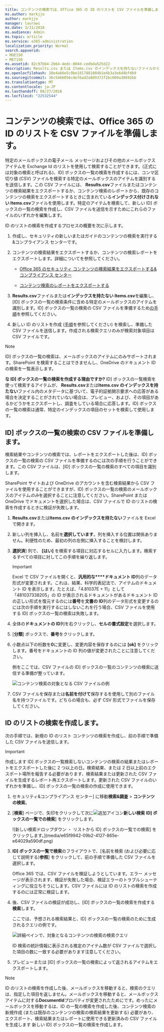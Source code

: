 ```yaml
---
title: コンテンツの検索では、Office 365 の ID のリストを CSV ファイルを準備します。
ms.author: markjjo
author: markjjo
manager: laurawi
ms.date: 3/21/2018
ms.audience: Admin
ms.topic: article
ms.service: o365-administration
localization_priority: Normal
search.appverid:
- MOE150
- MET150
ms.assetid: 82c97bb4-2b64-4edc-804d-cedbda525d22
description: Results.csv または Items.csv のインデックスを持たないファイルから既存のコンテンツの検索を使用すると、特定の電子メール メッセージを表すオブジェクト ID] ボックスの一覧の検索を作成できます。ID] ボックスの一覧の検索は通常、部分的にインデックス付けされたメールボックス アイテムの取得に使用されます。
ms.openlocfilehash: 28e4a66e5c9be1817881004b1e4b3a3e6d4bfdb9
ms.sourcegitcommit: 36c5466056cdef6ad2a8d9372f2bc009a30892bb
ms.translationtype: MT
ms.contentlocale: ja-JP
ms.lasthandoff: 08/27/2018
ms.locfileid: "22532544"
---
```

# <a name="prepare-a-csv-file-for-an-id-list-content-search-in-office-365"></a>コンテンツの検索では、Office 365 の ID のリストを CSV ファイルを準備します。

特定のメールボックスの電子メール メッセージおよびその他のメールボックス アイテムを Exchange Id のリストを使用して検索することができます。(正式には対象の検索と呼ばれる)、ID] ボックスの一覧の検索を作成するには、コンマ区切り値 (CSV) ファイルを検索する特定のメールボックスのアイテムを識別するを送信します。この CSV ファイルには、 **Results.csv**ファイルまたはコンテンツの検索結果をエクスポートするか、コンテンツ検索のレポートから、既存のコンテンツの検索をエクスポートするときに含まれている**インデックス付けされない Items.csv**ファイルを使用します。特定のアイテムを検索して、新しい ID] ボックスの一覧の検索を作成し、CSV ファイルを送信を示すためにこれらのファイルのいずれかを編集します。 
  
ID のリストの検索を作成するプロセスの概要を次に示します。
  
1. 作成し、セキュリティの新しいまたはガイドのコンテンツの検索を実行する&amp;コンプライアンス センターです。
    
2. コンテンツの検索結果をエクスポートするか、コンテンツの検索レポートをエクスポートします。詳細についてを参照してください。
    
    - [Office 365 のセキュリティ コンテンツの検索結果をエクスポートする&amp;コンプライアンス センター](export-search-results.md)
    
    - [コンテンツ検索のレポートをエクスポートする](export-a-content-search-report.md)
    
3. **Results.csv**ファイルまたは**インデックスを持たない Items.csv**を編集し、[ID] ボックスの一覧の検索条件に含める特定のメールボックスのアイテムを識別します。ID] ボックスの一覧の検索の CSV ファイルを準備するため[の手順](#prepare-the-csv-file-for-an-id-list-search)を参照してください。 
    
4. 新しい ID のリストを作成 ([手順](#create-an-id-list-search)を参照してください) を検索し、準備した CSV ファイルを送信します。作成される検索クエリのみが検索対象項目は CSV ファイルです。
    
> [!NOTE]
> ID] ボックスの一覧の検索は、メールボックスのアイテムにのみサポートされます。SharePoint を検索することはできませんし、OneDrive のドキュメント ID の検索を一覧表示します。 
  
 **な ID] ボックスの一覧の検索を作成する理由ですか?** ID] ボックスの一覧検索を使って検索するアイテムが、 **Results.csv**または**Items.csv のインデックスを持たない**ファイル内のメタデータに基づいて、電子的証拠開示要求への応答がある場合を決定することがされていない場合は、プレビュー、および、その項目があるかどうかをエクスポートし、調査をしている場合に応答します。ID] ボックスの一覧の検索は通常、特定のインデックスの項目のセットを検索して使用します。 
  
## <a name="prepare-the-csv-file-for-an-id-list-search"></a>ID] ボックスの一覧の検索の CSV ファイルを準備します。

検索結果やコンテンツの検索では、レポートをエクスポートした後は、ID] ボックスの一覧の検索の CSV ファイルを準備するのには次の手順を行うことができます。この CSV ファイルは、[ID] ボックスの一覧の検索のすべての項目を識別します。
  
SharePoint サイトおよび OneDrive のアカウントを含む検索結果から CSV ファイルを使用することができますが、ID] ボックスの一覧の検索のメールボックスのアイテム*のみ*を選択することに注意してください。SharePoint または OneDrive でドキュメントを選択した場合は、CSV ファイルで ID のリストの検索を作成するときに検証が失敗します。 
  
1. **Results.csv**または**Items.csv のインデックスを持たない**ファイルを Excel で開きます。 
    
2. 新しい列を挿入し、名前を**選択しています**。列を挿入する位置は関係ありません。利便性のため、最初の列の左側に挿入することを検討します。
    
3. **選択済**] 列で、 **[はい]** を検索する項目に対応するセルに入力します。検索するすべての項目に対してこの手順を繰り返します。 
    
    > [!IMPORTANT]
    > Excel で CSV ファイルを開くと、**汎用的な****ドキュメント ID**列のデータ形式が変更されます。これは、結果、科学的表記法で、アイテムのドキュメント ID を表示します。たとえば、「4.81037E + 11」として「481037338205」の ID が表示されるドキュメントがあるドキュメント ID の正しい形式を復元するのには**番号**を**文書の ID**列のデータ形式を変更するのには次の手順を実行するにはしないこれを行う場合、CSV ファイルを使用する ID] ボックスの一覧の検索は失敗します。 
  
4. 全体の**ドキュメントの ID**列を右クリックし、**セルの書式設定**を選択します。
    
5. [**分類**] ボックスで、**番号**をクリックします。
    
6. 小数点以下の桁数を**0**に変更し、変更内容を保存するのには **[ok]** をクリックします。番号をドキュメントの ID 列の値が変更されたことに注意してください。 
    
    例をここでは、CSV ファイルの ID] ボックスの一覧のコンテンツの検索に送信する準備が整っています。
    
    ![コンテンツ検索の対象となる CSV ファイルの例](media/8371b8cb-1638-496e-9be1-fe1565757d67.png)
  
7. CSV ファイルを保存または**名前を付けて**保存するを使用して別のファイル名を持つファイルです。どちらの場合も、必ず CSV 形式でファイルを保存してください。 
  
## <a name="create-an-id-list-search"></a>ID のリストの検索を作成します。

次の手順では、新規の ID のリスト コンテンツの検索を作成し、前の手順で準備した CSV ファイルを送信します。
  
> [!IMPORTANT]
> 作成します ID] ボックスの一覧検索しないコンテンツの検索の結果またはレポートをエクスポートした後に 2 つ以上の日。検索結果、または 2 日以上前のエクスポート場所を報告する必要があります、検索結果または更新された CSV ファイルを生成するレポート再エクスポートします。更新された CSV ファイルのいずれかを準備し、ID] ボックスの一覧の検索の作成に使用できます。 
  
1. セキュリティ&amp;コンプライアンス センター] に移動**検索&amp;調査** \> **コンテンツの検索**。
    
2. [**検索**] ページで、矢印をクリックして次に![追加アイコン](media/8ee52980-254b-440b-99a2-18d068de62d3.gif)**新しい検索** **ID] ボックスの一覧での検索**] をクリックします。
    
    ![新しい検索ドロップダウン ・ リストから ID] ボックスの一覧での検索] をクリックします。](media/e65f9942-09b2-4127-865e-e64029a590df.png)
  
3. **ID] ボックスの一覧で検索**のフライアウトで、[名前を検索 (および必要に応じて説明する)**参照**] をクリックして、前の手順で準備した CSV ファイルを選択します。 
    
    Office 365 では、CSV ファイルを検証しようとしています。エラー メッセージが表示されます、検証が失敗した場合、検証エラーのトラブルシューティングに役立ちそうにします。CSV ファイルには ID のリストの検索を作成するのには正常に検証します。
    
4. 後、CSV ファイルの検証が成功し、[ID] ボックスの一覧の検索を作成する**検索**します。 
    
    ここでは、予想される検索結果と、ID] ボックスの一覧の検索のために生成されるクエリの例です。
    
    ![詳細ペインで、対象となるコンテンツの検索の検索クエリ](media/dbd9e570-c04b-4056-a8a7-37e9916ec683.png)
  
    ID 検索の統計情報に表示される推定のアイテム数が CSV ファイルで選択した項目の数に一致する必要があります注意してください。
    
5. プレビューまたは [ID] ボックスの一覧の検索によって返されるアイテムをエクスポートします。
    
> [!NOTE]
> ID のリストの検索を作成した後、メールボックスを移動すると、検索のクエリは、指定した項目を返しません。メールボックスを移動すると、メールボックス アイテムに対する**DocumentId**プロパティが変更されたためにです。めったにメールボックスを移動するは、ID の一覧の検索を作成した後、コンテンツ検索の新規作成 (または既存のコンテンツの検索の検索結果を更新する) 必要があり、エクスポート、検索結果またはレポートに使用できる更新済みの CSV ファイルを生成します 新しい ID] ボックスの一覧の検索を作成します。 
